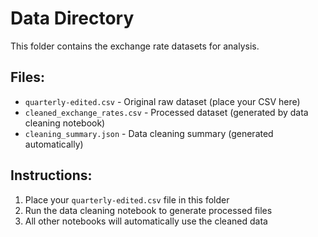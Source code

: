 # Data Directory

This folder contains the exchange rate datasets for analysis.

## Files:
- `quarterly-edited.csv` - Original raw dataset (place your CSV here)
- `cleaned_exchange_rates.csv` - Processed dataset (generated by data cleaning notebook)
- `cleaning_summary.json` - Data cleaning summary (generated automatically)

## Instructions:
1. Place your `quarterly-edited.csv` file in this folder
2. Run the data cleaning notebook to generate processed files
3. All other notebooks will automatically use the cleaned data
